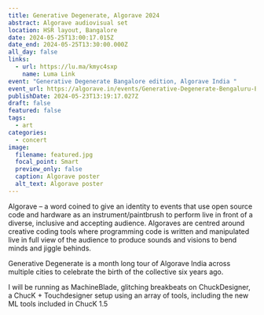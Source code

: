 ```yaml
---
title: Generative Degenerate, Algorave 2024
abstract: Algorave audiovisual set
location: HSR layout, Bangalore
date: 2024-05-25T13:00:17.015Z
date_end: 2024-05-25T13:30:00.000Z
all_day: false
links:
  - url: https://lu.ma/kmyc4sxp
    name: Luma Link
event: "Generative Degenerate Bangalore edition, Algorave India "
event_url: https://algorave.in/events/Generative-Degenerate-Bengaluru-Edition.html
publishDate: 2024-05-23T13:19:17.027Z
draft: false
featured: false
tags:
  - art
categories:
  - concert
image:
  filename: featured.jpg
  focal_point: Smart
  preview_only: false
  caption: Algorave poster
  alt_text: Algorave poster
---
```



Algorave – a word coined to give an identity to events that use open source code and hardware as an instrument/paintbrush to perform live in front of a diverse, inclusive and accepting audience. Algoraves are centred around creative coding tools where programming code is written and manipulated live in full view of the audience to produce sounds and visions to bend minds and jiggle behinds.

Generative Degenerate is a month long tour of Algorave India across multiple cities to celebrate the birth of the collective six years ago.

I will be running as MachineBlade, glitching breakbeats on ChuckDesigner, a ChucK + Touchdesigner setup using an array of tools, including the new ML tools included in ChucK 1.5
